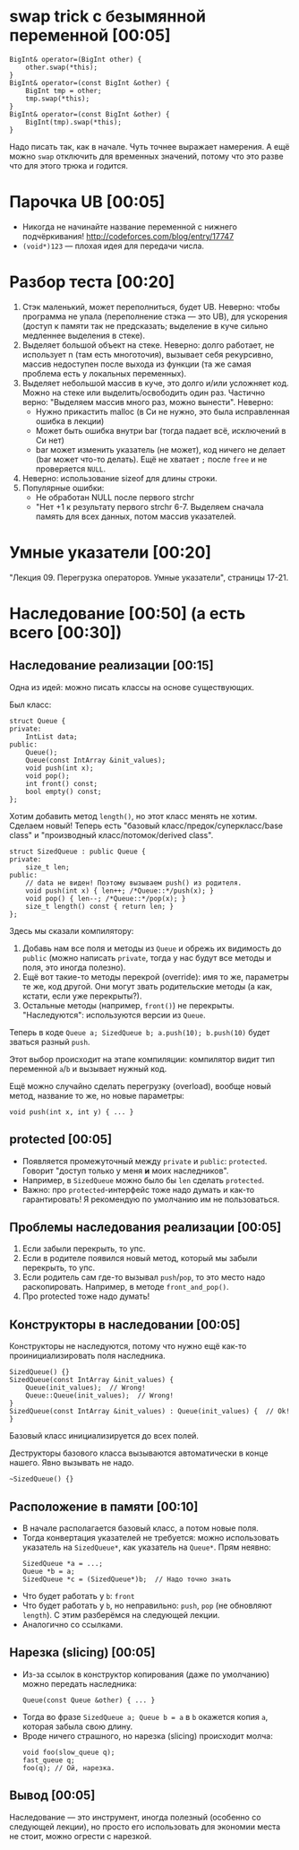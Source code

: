# swap trick с безымянной переменной [00:05]
```
BigInt& operator=(BigInt other) {
    other.swap(*this);
}
BigInt& operator=(const BigInt &other) {
    BigInt tmp = other;
    tmp.swap(*this);
}
BigInt& operator=(const BigInt &other) {
    BigInt(tmp).swap(*this);
}
```
Надо писать так, как в начале.
Чуть точнее выражает намерения.
А ещё можно `swap` отключить для временных значений,
потому что это разве что для этого трюка и годится.

# Парочка UB [00:05]
* Никогда не начинайте название переменной с нижнего подчёркивания!
  http://codeforces.com/blog/entry/17747
* `(void*)123` — плохая идея для передачи числа.

# Разбор теста [00:20]
1. Стэк маленький, может переполниться, будет UB.
   Неверно: чтобы программа не упала (переполнение стэка — это UB), для ускорения (доступ к памяти так не предсказать; выделение в куче сильно медленнее выделения в стеке).
2. Выделяет большой объект на стеке.
   Неверно: долго работает, не использует n (там есть многоточия), вызывает себя рекурсивно, массив недоступен после выхода из функции (та же самая проблема есть у локальных переменных).
3. Выделяет небольшой массив в куче, это долго и/или усложняет код. Можно на стеке или выделить/освободить один раз.
   Частично верно: "Выделяем массив много раз, можно вынести".
   Неверно:
    * Нужно прикастить malloc (в Си не нужно, это была исправленная ошибка в лекции)
    * Может быть ошибка внутри bar (тогда падает всё, исключений в Си нет)
    * bar может изменить указатель (не может), код ничего не делает (bar может что-то делать).
   Ещё не хватает `;` после `free` и не проверяется `NULL`.
4. Неверно: использование sizeof для длины строки.
5. Популярные ошибки:
    * Не обработан NULL после первого strchr
    * "Нет +1 к результату первого strchr
6-7. Выделяем сначала память для всех данных, потом массив указателей.

# Умные указатели  [00:20]
"Лекция 09. Перегрузка операторов. Умные указатели", страницы 17-21.

# Наследование [00:50] (а есть всего [00:30])
## Наследование реализации [00:15]
Одна из идей: можно писать классы на основе существующих.

Был класс:
```
struct Queue {
private:
    IntList data;
public:
    Queue();
    Queue(const IntArray &init_values);
    void push(int x);
    void pop();
    int front() const;
    bool empty() const;
};
```
Хотим добавить метод `length()`, но этот класс менять не хотим.
Сделаем новый!
Теперь есть "базовый класс/предок/суперкласс/base class" и "производный класс/потомок/derived class".
```
struct SizedQueue : public Queue {
private:
    size_t len;
public:
    // data не виден! Поэтому вызываем push() из родителя.
    void push(int x) { len++; /*Queue::*/push(x); }
    void pop() { len--; /*Queue::*/pop(x); }
    size_t length() const { return len; }
};
```
Здесь мы сказали компилятору:
1. Добавь нам все поля и методы из `Queue`
   и обрежь их видимость до `public` (можно написать `private`,
   тогда у нас будут все методы и поля, это иногда полезно).
2. Ещё вот такие-то методы перекрой (override): имя то же,
   параметры те же, код другой.
   Они могут звать родительские методы (а как, кстати, если уже
   перекрыты?).
3. Остальные методы (например, `front()`) не перекрыты.
   "Наследуются": используются версии из `Queue`.

Теперь в коде `Queue a; SizedQueue b; a.push(10); b.push(10)`
будет зваться разный `push`.

Этот выбор происходит на этапе компиляции: компилятор видит тип
переменной `a`/`b` и вызывает нужный код.

Ещё можно случайно сделать перегрузку (overload), вообще новый метод,
название то же, но новые параметры:
```
void push(int x, int y) { ... }
```

## protected [00:05]
* Появляется промежуточный между `private` и `public`: `protected`.
  Говорит "доступ только у меня __и__ моих наследников".
* Например, в `SizedQueue` можно было бы `len` сделать `protected`.
* Важно: про `protected`-интерфейс тоже надо думать и как-то гарантировать!
  Я рекомендую по умолчанию им не пользоваться.

## Проблемы наследования реализации [00:05]
1. Если забыли перекрыть, то упс.
1. Если в родителе появился новый метод, который мы забыли перекрыть, то упс.
1. Если родитель сам где-то вызывал `push`/`pop`, то это место надо раскопировать.
   Например, в методе `front_and_pop()`.
1. Про protected тоже надо думать!

## Конструкторы в наследовании [00:05]
Конструкторы не наследуются, потому что нужно ещё как-то
проинициализировать поля наследника.
```
SizedQueue() {}
SizedQueue(const IntArray &init_values) {
    Queue(init_values);  // Wrong!
    Queue::Queue(init_values);  // Wrong!
}
SizedQueue(const IntArray &init_values) : Queue(init_values) {  // Ok!
}
```
Базовый класс инициализируется до всех полей.

Деструкторы базового класса вызываются автоматически в конце нашего.
Явно вызывать не надо.
```
~SizedQueue() {}
```

## Расположение в памяти [00:10]
* В начале располагается базовый класс, а потом новые поля.
* Тогда конвертация указателей не требуется: можно использовать
  указатель на `SizedQueue*`, как указатель на `Queue*`.
  Прям неявно:
  ```
  SizedQueue *a = ...;
  Queue *b = a;
  SizedQueue *c = (SizedQueue*)b;  // Надо точно знать
  ```
* Что будет работать у `b`: `front`
* Что будет работать у `b`, но неправильно: `push`, `pop` (не обновляют `length`).
  С этим разберёмся на следующей лекции.
* Аналогично со ссылками.

## Нарезка (slicing) [00:05]
* Из-за ссылок в конструктор копирования (даже по умолчанию) можно передать наследника:
  ```
  Queue(const Queue &other) { ... }
  ```
* Тогда во фразе `SizedQueue a; Queue b = a` в `b` окажется копия `a`, которая забыла
  свою длину.
* Вроде ничего страшного, но нарезка (slicing) происходит молча:
  ```
  void foo(slow_queue q);
  fast_queue q;
  foo(q); // Ой, нарезка.
  ```

## Вывод [00:05]
Наследование — это инструмент, иногда полезный (особенно со следующей лекции),
но просто его использовать для экономии места не стоит, можно огрести с нарезкой.
